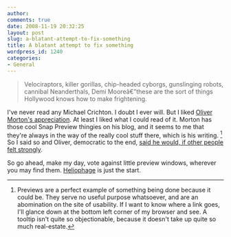 ```yaml
---
author:
comments: true
date: 2008-11-19 20:32:25
layout: post
slug: a-blatant-attempt-to-fix-something
title: A blatant attempt to fix something
wordpress_id: 1240
categories:
- General
---
```


> 
  
> 
> Velociraptors, killer gorillas, chip-headed cyborgs, gunslinging robots, cannibal Neanderthals, Demi Mooreâ€”these are the sort of things Hollywood knows how to make frightening.
> 
> 

I've never read any Michael Crichton. I doubt I ever will. But I liked [Oliver Morton's appreciation](http://heliophage.wordpress.com/2008/11/09/a-lost-world/). At least I liked what I could read of it. Morton has those cool Snap Preview thingies on his blog, and it seems to me that they're always in the way of the really cool stuff there, which is his writing. [^fn1] So I said so and Oliver, democratic to the end, [said he would, if other people felt strongly](http://heliophage.wordpress.com/2008/11/18/snap-previews/#comment-354).

So go ahead, make my day, vote against little preview windows, wherever you may find them. [Heliophage](http://heliophage.wordpress.com/) is just the start.

[^fn1]: Previews are a perfect example of something being done because it could be. They serve no useful purpose whatsoever, and are an abomination on the site of usability. If I want to know where a link goes, I'll glance down at the bottom left corner of my browser and see. A tooltip isn't quite so objectionable, because it doesn't take up quite so much real-estate. 


